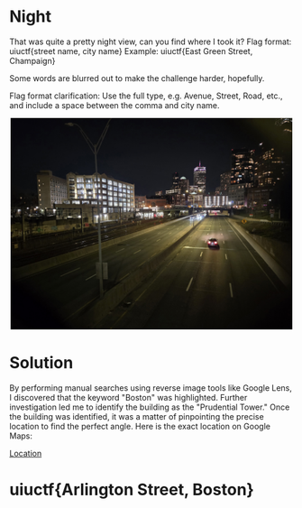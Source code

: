 # Night

That was quite a pretty night view, can you find where I took it? Flag format: uiuctf{street name, city name} Example: uiuctf{East Green Street, Champaign}

Some words are blurred out to make the challenge harder, hopefully.

Flag format clarification: Use the full type, e.g. Avenue, Street, Road, etc., and include a space between the comma and city name.

<p align="center">
  <img src="../OSINT/assets/nigth.jpg" width="500" alt="Dork">
</p>

# Solution 

By performing manual searches using reverse image tools like Google Lens, I discovered that the keyword "Boston" was highlighted. Further investigation led me to identify the building as the "Prudential Tower." Once the building was identified, it was a matter of pinpointing the precise location to find the perfect angle. Here is the exact location on Google Maps:

[Location](https://www.google.com/maps/@42.3479615,-71.0696606,3a,75y,266.94h,101t/data=!3m7!1e1!3m5!1s-4Jq2zKCxlVHUHnZxpXIGA!2e0!6shttps:%2F%2Fstreetviewpixels-pa.googleapis.com%2Fv1%2Fthumbnail%3Fpanoid%3D-4Jq2zKCxlVHUHnZxpXIGA%26cb_client%3Dmaps_sv.share%26w%3D900%26h%3D600%26yaw%3D266.9412482170567%26pitch%3D-10.996245888867804%26thumbfov%3D90!7i16384!8i8192?hl=es&coh=205410&entry=ttu)

# uiuctf{Arlington Street, Boston}
